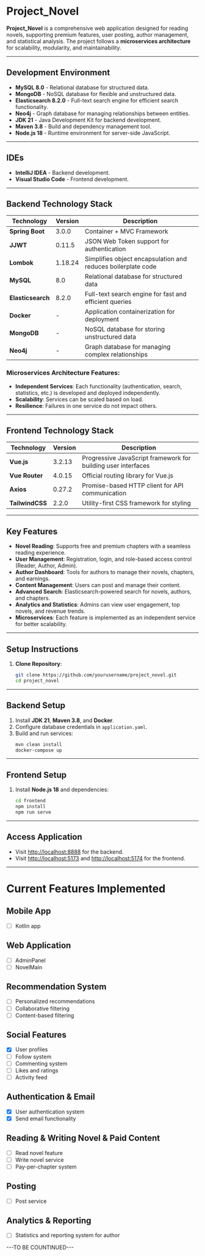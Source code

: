 # Project_Novel

**Project_Novel** is a comprehensive web application designed for reading novels, supporting premium features, user posting, author management, and statistical analysis. The project follows a **microservices architecture** for scalability, modularity, and maintainability.

---

## Development Environment

- **MySQL 8.0** - Relational database for structured data.
- **MongoDB** - NoSQL database for flexible and unstructured data.
- **Elasticsearch 8.2.0** - Full-text search engine for efficient search functionality.
- **Neo4j** - Graph database for managing relationships between entities.
- **JDK 21** - Java Development Kit for backend development.
- **Maven 3.8** - Build and dependency management tool.
- **Node.js 18** - Runtime environment for server-side JavaScript.

---

## IDEs

- **IntelliJ IDEA** - Backend development.
- **Visual Studio Code** - Frontend development.

---

## Backend Technology Stack

| Technology           | Version    | Description                                     | 
|----------------------|------------|-------------------------------------------------|
| **Spring Boot**      | 3.0.0      | Container + MVC Framework                       | 
| **JJWT**             | 0.11.5     | JSON Web Token support for authentication       |
| **Lombok**           | 1.18.24    | Simplifies object encapsulation and reduces boilerplate code |
| **MySQL**            | 8.0        | Relational database for structured data         | 
| **Elasticsearch**    | 8.2.0      | Full-text search engine for fast and efficient queries |
| **Docker**           | -          | Application containerization for deployment     | 
| **MongoDB**          | -          | NoSQL database for storing unstructured data    | 
| **Neo4j**            | -          | Graph database for managing complex relationships | 

### Microservices Architecture Features:
- **Independent Services**: Each functionality (authentication, search, statistics, etc.) is developed and deployed independently.
- **Scalability**: Services can be scaled based on load.
- **Resilience**: Failures in one service do not impact others.

---

## Frontend Technology Stack

| Technology    | Version    | Description                                |
|---------------|------------|--------------------------------------------|
| **Vue.js**    | 3.2.13     | Progressive JavaScript framework for building user interfaces |
| **Vue Router**| 4.0.15     | Official routing library for Vue.js        | 
| **Axios**     | 0.27.2     | Promise-based HTTP client for API communication |
| **TailwindCSS**| 2.2.0     | Utility-first CSS framework for styling     |

---

## Key Features

- **Novel Reading**: Supports free and premium chapters with a seamless reading experience.
- **User Management**: Registration, login, and role-based access control (Reader, Author, Admin).
- **Author Dashboard**: Tools for authors to manage their novels, chapters, and earnings.
- **Content Management**: Users can post and manage their content.
- **Advanced Search**: Elasticsearch-powered search for novels, authors, and chapters.
- **Analytics and Statistics**: Admins can view user engagement, top novels, and revenue trends.
- **Microservices**: Each feature is implemented as an independent service for better scalability.

---

## Setup Instructions

1. **Clone Repository**:
   ```bash
   git clone https://github.com/yourusername/project_novel.git
   cd project_novel

---

## Backend Setup

1. Install **JDK 21**, **Maven 3.8**, and **Docker**.
2. Configure database credentials in `application.yaml`.
3. Build and run services:
   ```bash
   mvn clean install
   docker-compose up

---

## Frontend Setup

1. Install **Node.js 18** and dependencies:
   ```bash
   cd frontend
   npm install
   npm run serve

---

## Access Application

- Visit [http://localhost:8888](http://localhost:8888) for the backend.
- Visit [http://localhost:5173](http://localhost:5173) and [http://localhost:5174](http://localhost:5174) for the frontend.

---

# Current Features Implemented

## Mobile App
- [ ] Kotlin app

## Web Application
- [ ] AdminPanel
- [ ] NovelMain

## Recommendation System
- [ ] Personalized recommendations
- [ ] Collaborative filtering
- [ ] Content-based filtering

## Social Features
- [x] User profiles
- [ ] Follow system
- [ ] Commenting system
- [ ] Likes and ratings
- [ ] Activity feed

## Authentication & Email
- [x] User authentication system
- [x] Send email functionality

## Reading & Writing Novel & Paid Content
- [ ] Read novel feature
- [ ] Write novel service
- [ ] Pay-per-chapter system

## Posting 
- [ ] Post service

## Analytics & Reporting
- [ ] Statistics and reporting system for author

---TO BE COUNTINUED---

